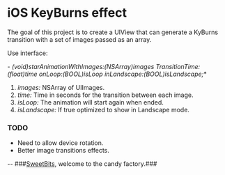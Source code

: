 iOS KeyBurns effect
====================

The goal of this project is to create a UIView that can generate a KyBurns transition with a set of images passed as an array.

Use interface:

**- (void)starAnimationWithImages:(NSArray*)images TransitionTime:(float)time onLoop:(BOOL)isLoop inLandscape:(BOOL)isLandscape;**

1. *images:* NSArray of UIImages.
2. *time:*  Time in seconds for the transition between each image.
3. *isLoop:*  The animation will start again when ended.
4. *isLandscape:*  If true optimized to show in Landscape mode.

### TODO

* Need to allow device rotation.
* Better image transitions effects.


--
###[SweetBits](http://example.com/ "SweetBits"), welcome to the candy factory.###
